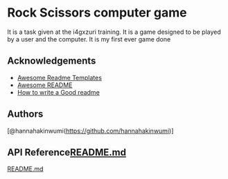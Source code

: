 # Rock Scissors computer game

It is a task given at the i4gxzuri training. It is a game designed to be played by a user and the computer. It is my first ever game done


## Acknowledgements

 - [Awesome Readme Templates](https://awesomeopensource.com/project/elangosundar/awesome-README-templates)
 - [Awesome README](https://github.com/matiassingers/awesome-readme)
 - [How to write a Good readme](https://bulldogjob.com/news/449-how-to-write-a-good-readme-for-your-github-project)


## Authors
[@hannahakinwumi(https://github.com/hannahakinwumi)]



## API Reference[README.md](https://github.com/hannahakinwumi/RockPaperV1/files/8857724/README.md)
[README.md](https://github.com/hannahakinwumi/RockPaperV1/files/8857726/README.md)
